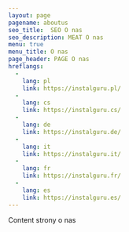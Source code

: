 ```yaml
---
layout: page
pagename: aboutus
seo_title:  SEO O nas
seo_description: MEAT O nas
menu: true
menu_title: O nas
page_header: PAGE O nas
hreflangs:
  -
    lang: pl
    link: https://instalguru.pl/
  -
    lang: cs
    link: https://instalguru.cs/
  -
    lang: de
    link: https://instalguru.de/
  -
    lang: it
    link: https://instalguru.it/
  -
    lang: fr
    link: https://instalguru.fr/
  -
    lang: es
    link: https://instalguru.es/
---
```

Content strony o nas